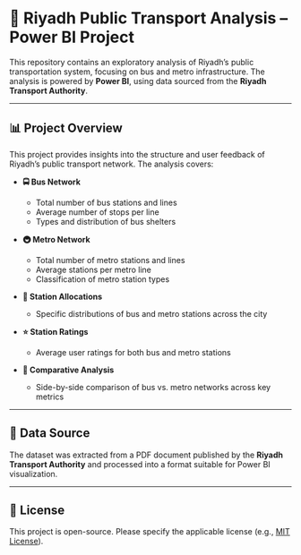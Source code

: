 # 🚌 Riyadh Public Transport Analysis – Power BI Project

This repository contains an exploratory analysis of Riyadh’s public transportation system, focusing on bus and metro infrastructure. The analysis is powered by **Power BI**, using data sourced from the **Riyadh Transport Authority**.

---

## 📊 Project Overview

This project provides insights into the structure and user feedback of Riyadh’s public transport network. The analysis covers:

- **🚍 Bus Network**  
  - Total number of bus stations and lines  
  - Average number of stops per line  
  - Types and distribution of bus shelters  

- **🚇 Metro Network**  
  - Total number of metro stations and lines  
  - Average stations per metro line  
  - Classification of metro station types  

- **📍 Station Allocations**  
  - Specific distributions of bus and metro stations across the city  

- **⭐ Station Ratings**  
  - Average user ratings for both bus and metro stations  

- **🔄 Comparative Analysis**  
  - Side-by-side comparison of bus vs. metro networks across key metrics  

---

## 📂 Data Source

The dataset was extracted from a PDF document published by the **Riyadh Transport Authority** and processed into a format suitable for Power BI visualization.


---

## 📄 License

This project is open-source. Please specify the applicable license (e.g., [MIT License](https://opensource.org/licenses/MIT)).
